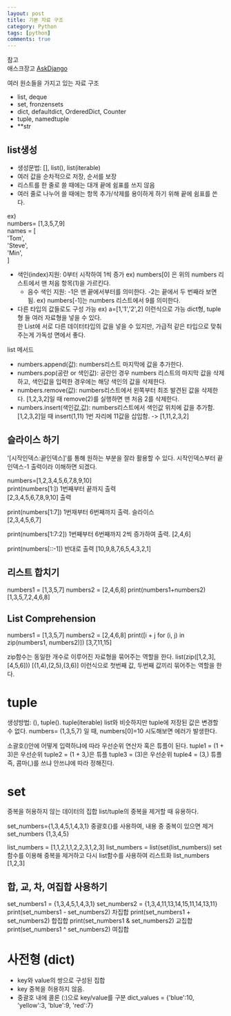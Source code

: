 ```yaml
---
layout: post
title: 기본 자료 구조
category: Python
tags: [python]
comments: true
---
```


참고  
애스크장고  [AskDjango](https://www.askcompany.kr/)

여러 원소들을 가지고 있는 자료 구조

- list, deque
- set, fronzensets
- dict, defaultdict, OrderedDict, Counter
- tuple, namedtuple
- \**str

## list생성

- 생성문법: [], list(), list(iterable)
- 여러 값을 순차적으로 저장, 순서를 보장
- 리스트를 한 줄로 쓸 때에는 대개 끝에 쉼표를 쓰지 않음
- 여러 줄로 나누어 쓸 때에는 항목 추가/삭제를 용이하게 하기 위해 끝에 쉼표를 쓴다.

ex)  
numbers= [1,3,5,7,9]  
names = [  
  'Tom',  
  'Steve',  
  'Min',  
]  

- 색인(index)지원: 0부터 시작하여 1씩 증가 ex) numbers[0] 은 위의 numbers 리스트에서 맨 처음 항목(1)을 가르킨다.
  - 음수 색인 지원: -1은 맨 끝에서부터를 의미한다. -2는 끝에서 두 번째라 보면 됨. ex) numbers[-1]는 numbers 리스트에서 9를 의미한다.
- 다른 타입의 값들로도 구성 가능 ex) a=[1,'1','2',2] 이런식으로 가능 dict형, tuple형 들 여러 자료형을 넣을 수 있다.  
한 List에 서로 다른 데이터타입의 값을 넣을 수 있지만, 가급적 같은 타입으로 맞춰주는게 가독성 면에서 좋다.

list 메서드
- numbers.append(값): numbers리스트 마지막에 값을 추가한다.
- numbers.pop(공란 or 색인값): 공란인 경우 numbers 리스트의 마지막 값을 삭제하고, 색인값을 입력한 경우에는 해당 색인의 값을 삭제한다.
- numbers.remove(값): numbers리스트에서 왼쪽부터 최조 발견된 값을 삭제한다. [1,2,3,2]일 때 remove(2)를 실행하면 맨 처음 2를 삭제한다.
- numbers.insert(색인값,값): numbers리스트에서 색인값 위치에 값을 추가함. [1,2,3,2]일 때 insert(1,11) 1번 자리에 11값을 삽입함. -> [1,11,2,3,2]

## 슬라이스 하기
'[시작인덱스:끝인덱스]'를 통해 원하는 부분을 잘라 활용할 수 있다.
시작인덱스부터 끝인덱스-1 출력이라 이해하면 되겠다.

numbers=[1,2,3,4,5,6,7,8,9,10]  
print(numbers[1:]) 1번째부터 끝까지 출력  
[2,3,4,5,6,7,8,9,10] 출력  

print(numbers[1:7]) 1번재부터 6번째까지 출력. 슬라이스  
[2,3,4,5,6,7]  

print(numbers[1:7:2]) 1번째부터 6번째까지 2씩 증가하여 출력.
[2,4,6]  

print(numbers[::-1]) 반대로 출력
[10,9,8,7,6,5,4,3,2,1]

## 리스트 합치기
numbers1 = [1,3,5,7]
numbers2 = [2,4,6,8]
print(numbers1+numbers2)
[1,3,5,7,2,4,6,8]

## List Comprehension
numbers1 = [1,3,5,7]
numbers2 = [2,4,6,8]
print([i + j for (i, j) in zip(numbers1, numbers2)])
[3,7,11,15]

zip함수는 동일한 개수로 이루어진 자료형을 묶어주는 역할을 한다.
list(zip([1,2,3],[4,5,6]))
[(1,4),(2,5),(3,6)]
이런식으로 첫번째 값, 두번째 값끼리 묶어주는 역할을 한다.

# tuple
생성방법: (), tuple(). tuple(iterable)
list와 비슷하지만 tuple에 저장된 값은 변경할 수 없다.
numbers= (1,3,5,7) 일 때, numbers[0]=10 시도해보면 에러가 발생한다.

소괄호()안에 어떻게 입력하냐에 따라 우선순위 연산자 혹은 튜플이 된다.
tuple1 = (1 + 3)은 우선순위
tuple2 = (1 + 3,)은 튜플
tuple3 = (3)은 우선순위
tuple4 = (3,) 튜플
즉, 콤마(,)를 쓰냐 안쓰냐에 따라 정해진다.

# set
중복을 허용하지 않는 데이터의 집합
list/tuple의 중복을 제거할 때 유용하다.

set_numbers={1,3,4,5,1,4,3,1} 중괄호{}를 사용하여, 내용 중 중복이 있으면 제거
set_numbers
{1,3,4,5}

list_numbers = [1,1,2,1,1,2,2,3,1,2,3]
list_numbers = list(set(list_numbers)) set함수를 이용해 중복을 제거하고 다시 list함수를 사용하여 리스트화
list_numbers
[1,2,3]

## 합, 교, 차, 여집합 사용하기
set_numbers1 = {1,3,4,5,1,4,3,1}
set_numbers2 = {1,3,4,11,13,14,15,11,14,13,11}
print(set_numbers1 - set_numbers2) 차집합
print(set_numbers1 + set_numbers2) 합집합
print(set_numbers1 & set_numbers2) 교집합
print(set_numbers1 ^ set_numbers2) 여집합

# 사전형 (dict)
- key와 value의 쌍으로 구성된 집합
- key 중복을 허용하지 않음.
- 중괄호 내에 콜론 (:)으로 key/value를 구분
dict_values = {'blue':10, 'yellow':3, 'blue':9, 'red':7}
